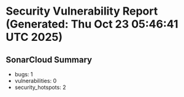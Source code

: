 # Security Vulnerability Report (Generated: Thu Oct 23 05:46:41 UTC 2025)


## SonarCloud Summary
* bugs: 1
* vulnerabilities: 0
* security_hotspots: 2
